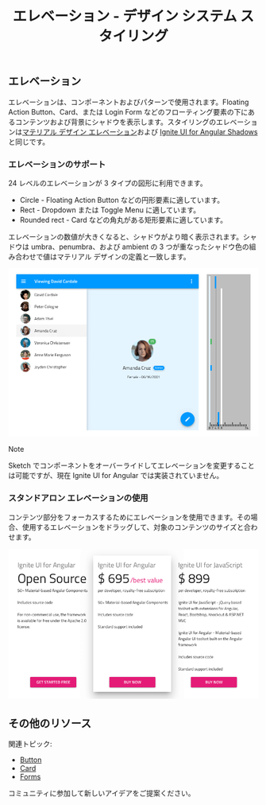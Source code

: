 ﻿---
title: エレベーション - デザイン システム スタイリング
_description: スタイリングのエレベーション シンボルは、互いに積み重なるサーフェイスの相対的な位置を示すために使用されます。
_keywords: デザイン システム, Sketch, Ignite UI for Angular, UI ライブラリ, 色, パレット
_language: ja
---

## エレベーション

エレベーションは、コンポーネントおよびパターンで使用されます。Floating Action Button、Card、または Login Form などのフローティング要素の下にあるコンテンツおよび背景にシャドウを表示します。スタイリングのエレベーションは[マテリアル デザイン エレベーション](https://material.io/design/environment/elevation.html#)および [Ignite UI for Angular Shadows](https://jp.infragistics.com/products/ignite-ui-angular/angular/components/shadows.html) と同じです。

### エレベーションのサポート

24 レベルのエレベーションが 3 タイプの図形に利用できます。

- Circle - Floating Action Button などの円形要素に適しています。
- Rect - Dropdown または Toggle Menu に適しています。
- Rounded rect - Card などの角丸がある矩形要素に適しています。

エレベーションの数値が大きくなると、シャドウがより暗く表示されます。シャドウは umbra、penumbra、および ambient の 3 つが重なったシャドウ色の組み合わせで値はマテリアル デザインの定義と一致します。

<img src="../images/elevation_people.png" srcset="../images/elevation_people@2x.png 2x" />

> [!Note]
> Sketch でコンポーネントをオーバーライドしてエレベーションを変更することは可能ですが、現在 Ignite UI for Angular では実装されていません。

### スタンドアロン エレベーションの使用

コンテンツ部分をフォーカスするためにエレベーションを使用できます。その場合、使用するエレベーションをドラッグして、対象のコンテンツのサイズと合わせます。

<img src="../images/elevation_standalone.png" srcset="../images/elevation_standalone@2x.png 2x" />

## その他のリソース

関連トピック:

- [Button](../components/button.md)
- [Card](../components/cards.md)
- [Forms](../patterns/form.md)
  <div class="divider--half"></div>

コミュニティに参加して新しいアイデアをご提案ください。


